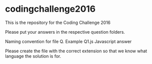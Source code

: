 # codingchallenge2016
This is the repository for the Coding Challenge 2016

Please put your answers in the respective question folders.

Naming convention for file
Q<question number>.<language extension>
Example Q1.js Javascript answer

Please create the file with the correct extension so that we know what language the solution is for. 
